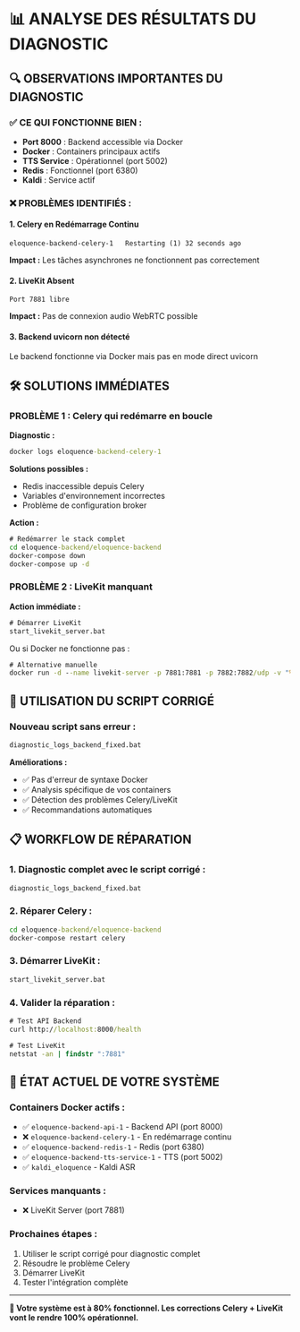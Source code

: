 # 📊 ANALYSE DES RÉSULTATS DU DIAGNOSTIC

## 🔍 OBSERVATIONS IMPORTANTES DU DIAGNOSTIC

### ✅ CE QUI FONCTIONNE BIEN :
- **Port 8000** : Backend accessible via Docker
- **Docker** : Containers principaux actifs
- **TTS Service** : Opérationnel (port 5002)
- **Redis** : Fonctionnel (port 6380)
- **Kaldi** : Service actif

### ❌ PROBLÈMES IDENTIFIÉS :

#### 1. **Celery en Redémarrage Continu**
```
eloquence-backend-celery-1   Restarting (1) 32 seconds ago
```
**Impact :** Les tâches asynchrones ne fonctionnent pas correctement

#### 2. **LiveKit Absent**
```
Port 7881 libre
```
**Impact :** Pas de connexion audio WebRTC possible

#### 3. **Backend uvicorn non détecté**
Le backend fonctionne via Docker mais pas en mode direct uvicorn

## 🛠️ SOLUTIONS IMMÉDIATES

### **PROBLÈME 1 : Celery qui redémarre en boucle**

**Diagnostic :**
```cmd
docker logs eloquence-backend-celery-1
```

**Solutions possibles :**
- Redis inaccessible depuis Celery
- Variables d'environnement incorrectes
- Problème de configuration broker

**Action :**
```cmd
# Redémarrer le stack complet
cd eloquence-backend/eloquence-backend
docker-compose down
docker-compose up -d
```

### **PROBLÈME 2 : LiveKit manquant**

**Action immédiate :**
```cmd
# Démarrer LiveKit
start_livekit_server.bat
```

Ou si Docker ne fonctionne pas :
```cmd
# Alternative manuelle
docker run -d --name livekit-server -p 7881:7881 -p 7882:7882/udp -v "%cd%\livekit.yaml:/livekit.yaml" livekit/livekit-server --config /livekit.yaml
```

## 🚀 UTILISATION DU SCRIPT CORRIGÉ

### **Nouveau script sans erreur :**
```cmd
diagnostic_logs_backend_fixed.bat
```

**Améliorations :**
- ✅ Pas d'erreur de syntaxe Docker
- ✅ Analysis spécifique de vos containers
- ✅ Détection des problèmes Celery/LiveKit
- ✅ Recommandations automatiques

## 📋 WORKFLOW DE RÉPARATION

### **1. Diagnostic complet avec le script corrigé :**
```cmd
diagnostic_logs_backend_fixed.bat
```

### **2. Réparer Celery :**
```cmd
cd eloquence-backend/eloquence-backend
docker-compose restart celery
```

### **3. Démarrer LiveKit :**
```cmd
start_livekit_server.bat
```

### **4. Valider la réparation :**
```cmd
# Test API Backend
curl http://localhost:8000/health

# Test LiveKit
netstat -an | findstr ":7881"
```

## 🎯 ÉTAT ACTUEL DE VOTRE SYSTÈME

### **Containers Docker actifs :**
- ✅ `eloquence-backend-api-1` - Backend API (port 8000)
- ❌ `eloquence-backend-celery-1` - En redémarrage continu
- ✅ `eloquence-backend-redis-1` - Redis (port 6380)
- ✅ `eloquence-backend-tts-service-1` - TTS (port 5002)
- ✅ `kaldi_eloquence` - Kaldi ASR

### **Services manquants :**
- ❌ LiveKit Server (port 7881)

### **Prochaines étapes :**
1. Utiliser le script corrigé pour diagnostic complet
2. Résoudre le problème Celery
3. Démarrer LiveKit
4. Tester l'intégration complète

---

**🔧 Votre système est à 80% fonctionnel. Les corrections Celery + LiveKit vont le rendre 100% opérationnel.**
